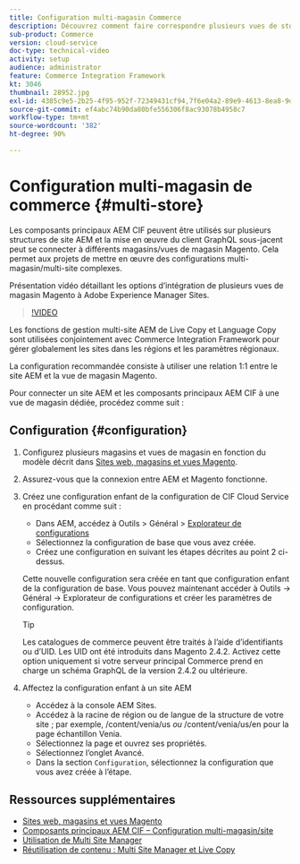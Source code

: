 ```yaml
---
title: Configuration multi-magasin Commerce
description: Découvrez comment faire correspondre plusieurs vues de stockage de Magento vers AEM. Cela permet aux projets de prendre en charge des cas d’utilisation à plusieurs clients et multilingues.
sub-product: Commerce
version: cloud-service
doc-type: technical-video
activity: setup
audience: administrator
feature: Commerce Integration Framework
kt: 3046
thumbnail: 28952.jpg
exl-id: 4385c9e5-2b25-4f95-952f-72349431cf94,7f6e04a2-89e9-4613-8ea8-9dac1acea30b
source-git-commit: ef4abc74b90da80bfe556306f8ac93078b4958c7
workflow-type: tm+mt
source-wordcount: '382'
ht-degree: 90%

---
```


# Configuration multi-magasin de commerce {#multi-store}

Les composants principaux AEM CIF peuvent être utilisés sur plusieurs structures de site AEM et la mise en œuvre du client GraphQL sous-jacent peut se connecter à différents magasins/vues de magasin Magento. Cela permet aux projets de mettre en œuvre des configurations multi-magasin/multi-site complexes.

Présentation vidéo détaillant les options d’intégration de plusieurs vues de magasin Magento à Adobe Experience Manager Sites.

>[!VIDEO](https://video.tv.adobe.com/v/28952/?quality=12)

Les fonctions de gestion multi-site AEM de Live Copy et Language Copy sont utilisées conjointement avec Commerce Integration Framework pour gérer globalement les sites dans les régions et les paramètres régionaux.

La configuration recommandée consiste à utiliser une relation 1:1 entre le site AEM et la vue de magasin Magento.

Pour connecter un site AEM et les composants principaux AEM CIF à une vue de magasin dédiée, procédez comme suit :

## Configuration {#configuration}

1. Configurez plusieurs magasins et vues de magasin en fonction du modèle décrit dans [Sites web, magasins et vues Magento](https://docs.magento.com/m2/ce/user_guide/stores/websites-stores-views.html).

2. Assurez-vous que la connexion entre AEM et Magento fonctionne.

3. Créez une configuration enfant de la configuration de CIF Cloud Service en procédant comme suit :

   * Dans AEM, accédez à Outils > Général > [Explorateur de configurations](/help/implementing/developing/introduction/configurations.md#using-configuration-browser)
   * Sélectionnez la configuration de base que vous avez créée.
   * Créez une configuration en suivant les étapes décrites au point 2 ci-dessus.

   Cette nouvelle configuration sera créée en tant que configuration enfant de la configuration de base. Vous pouvez maintenant accéder à Outils -> Général -> Explorateur de configurations et créer les paramètres de configuration.

   >[!TIP]
   >
   > Les catalogues de commerce peuvent être traités à l’aide d’identifiants ou d’UID. Les UID ont été introduits dans Magento 2.4.2. Activez cette option uniquement si votre serveur principal Commerce prend en charge un schéma GraphQL de la version 2.4.2 ou ultérieure.

4. Affectez la configuration enfant à un site AEM

   * Accédez à la console AEM Sites.
   * Accédez à la racine de région ou de langue de la structure de votre site ; par exemple, /content/venia/us _ou_ /content/venia/us/en pour la page échantillon Venia.
   * Sélectionnez la page et ouvrez ses propriétés.
   * Sélectionnez l’onglet Avancé.
   * Dans la section `Configuration`, sélectionnez la configuration que vous avez créée à l’étape.

## Ressources supplémentaires

* [Sites web, magasins et vues Magento](https://docs.magento.com/m2/ce/user_guide/stores/websites-stores-views.html)
* [Composants principaux AEM CIF – Configuration multi-magasin/site](https://github.com/adobe/aem-core-cif-components/wiki/configuration#multi-store--site-configuration)
* [Utilisation de Multi Site Manager](https://docs.adobe.com/content/help/fr-FR/experience-manager-learn/sites/translation/multi-site-manager-feature-video-use.html)
* [Réutilisation de contenu : Multi Site Manager et Live Copy](/help/sites-cloud/administering/msm/overview.md)
